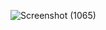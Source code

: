 ![Screenshot (1065)](https://github.com/user-attachments/assets/fe4b434e-a291-4dd3-9138-92b55998f3c3)
